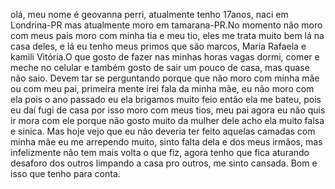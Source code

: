 olá, meu nome é geovanna perri, atualmente tenho 17anos, naci em Londrina-PR mas atualmente moro em tamarana-PR.No momento não moro com meus pais moro com minha tia e meu tio, eles me trata muito bem lá na casa deles, e lá eu tenho meus primos que são marcos, Maria Rafaela e kamili Vitória.O que gosto de fazer nas minhas horas vagas dormi, comer e meche no celular e também gosto de sair um pouco de casa, mas quase não saio. Devem tar se perguntando porque que não moro com minha mãe ou com meu pai, primeira mente irei fala da minha mãe, eu não moro com ela pois o ano passado eu ela brigamos muito feio então ela me bateu, pois eu daí fugi de casa por isso moro com meus tios, meu pai agora eu não quis ir mora com ele porque não gosto muito da mulher dele acho ela muito falsa e sinica. Mas hoje vejo que eu não deveria ter feito aquelas camadas com minha mãe eu me arrependo muito, sinto falta dela e dos meus irmãos, mas infelizmente não tem mais volta o que fiz, agora tenho que fica aturando desaforo dos outros limpando a casa pro outros, me sinto cansada. Bom e isso que tenho para conta. 

